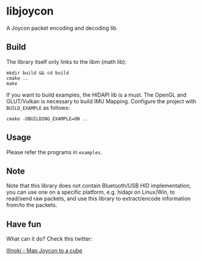 # libjoycon

A Joycon packet encoding and decoding lib

## Build

The library itself only links to the libm (math lib):

```
mkdir build && cd build
cmake ..
make
```

If you want to build examples, the HIDAPI lib is a must. The OpenGL and GLUT/Vulkan is necessary to build IMU Mapping. Configure the project with `BUILD_EXAMPLE` as follows:

```
cmake -DBUILDING_EXAMPLE=ON ..
```

## Usage

Please refer the programs in `examples`.

## Note

Note that this library does not contain Bluetooth/USB HID implementation, you can use one on a specific platform, e.g. hidapi on Linux/Win, to read/send raw packets, and use this library to extract/encode information from/to the packets.

## Have fun

What can it do? Check this twitter:

[IIInoki - Map Joycon to a cube](https://twitter.com/IIInoki/status/1416239484711079938)
